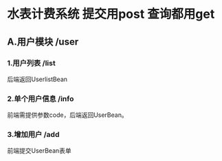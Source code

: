 # 水表计费系统 提交用post 查询都用get

## A.用户模块 /user

### 1.用户列表 /list
后端返回UserlistBean
### 2.单个用户信息 /info
前端需提供参数code，后端返回UserBean。
### 3.增加用户 /add
前端提交UserBean表单
